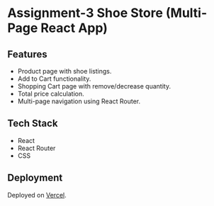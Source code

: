 # Assignment-3 Shoe Store (Multi-Page React App)

## Features
- Product page with shoe listings.
- Add to Cart functionality.
- Shopping Cart page with remove/decrease quantity.
- Total price calculation.
- Multi-page navigation using React Router.

## Tech Stack
- React
- React Router
- CSS

## Deployment
Deployed on [Vercel](https://vercel.com/).
